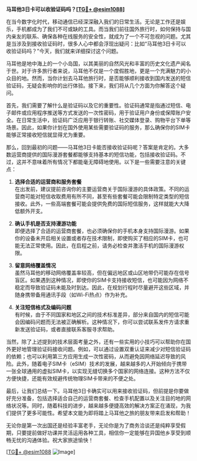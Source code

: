 **马耳他3日卡可以收验证码吗？[[TG💪+ @esim1088](https://t.me/s/esim1088)]**

在当今数字化时代，移动通信已经深深融入我们的日常生活。无论是工作还是娱乐，手机都成为了我们不可或缺的工具。而当我们前往国外旅行时，如何保持与国内亲友的联系、确保各种在线服务的安全性，就成为了一个不可忽视的问题。尤其是当涉及到接收验证码时，很多人心中都会浮现出疑问：比如“马耳他3日卡可以收验证码吗？”今天，我们就来详细探讨这个问题。

马耳他是地中海上的一个小岛国，以其美丽的自然风光和丰富的历史文化遗产闻名于世。对于许多旅行者来说，马耳他不仅是一个度假胜地，更是一个充满魅力的小众目的地。然而，当你计划去马耳他旅行时，是否能够顺利接收到国内发送的短信验证码，无疑会影响你的出行体验。接下来，我们将从几个方面为你解答这个疑问。

首先，我们需要了解什么是验证码以及它的重要性。验证码通常是指通过短信、电子邮件或应用程序推送等方式发送的一次性密码，用于验证用户身份或保障账户安全。在日常生活中，验证码广泛应用于银行转账、社交媒体登录、购物平台下单等场景。因此，如果你计划在国外使用某些需要验证码的服务，那么确保你的SIM卡能够正常接收短信就显得尤为重要。

那么，回到最初的问题——马耳他3日卡能否接收验证码呢？答案是肯定的。大多数运营商提供的国际漫游套餐都能够支持基本的短信功能，包括接收验证码。不过，这并不意味着所有情况下都能毫无障碍地使用。以下是一些需要注意的关键点：

1. **选择合适的运营商和服务套餐**  
   在出发前，建议提前咨询你的主要运营商关于国际漫游的具体政策。不同的运营商可能对短信收取费用有所不同，甚至有些套餐可能会限制特定类型的短信接收。此外，一些高端套餐可能会提供免费的国际短信服务，这样就能大大降低额外开支。

2. **确认手机是否支持漫游功能**  
   即便选择了合适的运营商套餐，也必须确保你的手机本身支持国际漫游。如果你的设备未开启相关设置或者存在技术限制，即使购买了相应的SIM卡，也可能无法正常使用。因此，在启程之前，请务必检查并激活手机的国际漫游权限。

3. **留意网络覆盖情况**  
   虽然马耳他的移动网络覆盖率较高，但在偏远地区或山区地带仍可能存在信号盲区。如果遇到这种情况，即使你的SIM卡支持接收短信，也可能因为网络不稳定而导致验证码未能及时到达。因此，在规划行程时尽量避开这些区域，并随身携带备用通讯手段（如Wi-Fi热点）作为补充。

4. **关注短信格式及编码问题**  
   有时候，由于不同国家和地区之间的技术标准差异，部分来自国内的短信可能会因编码问题而无法被正确解析。这种情况下，你可以尝试联系发件方请求重新发送验证码，或者直接联系客服寻求帮助。

当然，除了上述提到的技术层面考量之外，还有一些实用的小技巧可以帮助你在国外更好地管理验证码接收问题。例如，可以通过设置双重认证来减少对短信验证码的依赖；也可以利用第三方应用生成一次性密码，从而避免因网络延迟导致的风险。此外，随着电子SIM卡（eSIM）技术的发展，越来越多的人开始倾向于携带一张全球通用的虚拟SIM卡，以实现无缝切换多个国家的网络连接。这种方法不仅方便快捷，还能有效规避传统物理SIM卡带来的不便之处。

最后，让我们总结一下。马耳他3日卡确实可以用来接收验证码，但前提是你要做好充分准备，包括选择适合自己的运营商套餐、检查手机配置以及关注目的地的网络状况等。同时，随着科技的进步，越来越多便捷高效的解决方案正在涌现，为我们提供了更多可能性。希望本文能为即将踏上马耳他之旅的朋友带来启发和帮助！

无论你是第一次出国还是经验丰富老手，无论你是为了商务洽谈还是纯粹享受假期，只要提前做好功课并灵活运用各种工具，相信你一定能够在异国他乡享受到顺畅无忧的沟通体验。祝大家旅途愉快！  

[[TG💪+ @esim1088](https://t.me/s/esim1088) ![Image](https://i.postimg.cc/4NQfJmqS/Snipaste-2025-05-13-00-14-12.png)]